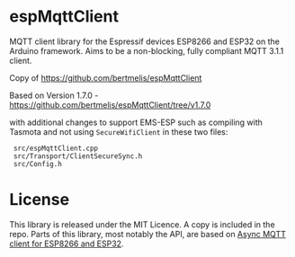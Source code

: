 # espMqttClient

MQTT client library for the Espressif devices ESP8266 and ESP32 on the Arduino framework.
Aims to be a non-blocking, fully compliant MQTT 3.1.1 client.

Copy of <https://github.com/bertmelis/espMqttClient>

Based on Version 1.7.0 - <https://github.com/bertmelis/espMqttClient/tree/v1.7.0>

with additional changes to support EMS-ESP such as compiling with Tasmota and not using `SecureWifiClient` in these two files:

```
 src/espMqttClient.cpp
 src/Transport/ClientSecureSync.h
 src/Config.h
```

# License

This library is released under the MIT Licence. A copy is included in the repo.
Parts of this library, most notably the API, are based on [Async MQTT client for ESP8266 and ESP32](https://github.com/marvinroger/async-mqtt-client).
